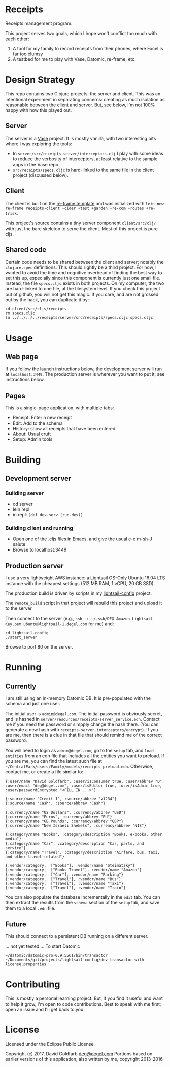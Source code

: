 # Receipts

Receipts management program.

This project serves two goals, which I hope won't conflict too much with each other:

1) A tool for my family to record receipts from their phones, where Excel is far too clumsy
2) A testbed for me to play with Vase, Datomic, re-frame, etc.

# Design Strategy

This repo contains two Clojure projects: the server and client. This was an intentional
experiment in separating concerns: creating as much isolation as reasonable between the
client and server. But, see below, I'm not 100% happy with how this played out.

## Server

The server is a [Vase](https://github.com/cognitect-labs/vase) project. It is mostly
vanilla, with two interesting bits where I was exploring the tools:

- In `server/src/receipts_server/interceptors.clj` I play with some ideas to reduce the
  verbosity of interceptors, at least relative to the sample apps in the Vase repo.
- `src/receipts/specs.cljc` is hard-linked to the same file in the client project
  (discussed below).

## Client

The client is built on
the [re-frame template](https://github.com/Day8/re-frame-template) and was initialized
with `lein new re-frame receipts-client +cider +test +garden +re-com +routes +re-frisk`.

This project's source contains a tiny server component `client/src/clj/` with just the
bare skeleton to serve the client. Most of this project is pure cljs.

## Shared code

Certain code needs to be shared between the client and server; notably the
`clojure.spec` definitions. This should rightly be a third project. For now, I wanted to
avoid the time and cognitive overhead of finding the best way to set this up, especially
since this component is currently just one small file. Instead, the file `specs.cljs`
exists in both projects. On my computer, the two are hard-linked to one file, at the
filesystem level. If you check this project out of github, you will not get this
magic. If you care, and are not grossed out by the hack, you can duplicate it by:

```
cd client/src/cljs/receipts
rm specs.cljc
ln ../../../../receipts/server/src/receipts/specs.cljc specs.cljc
```

# Usage

## Web page

If you follow the launch instructions below, the development server will run at
`localhost:3449`. The production server is wherever you want to put it; see instructions
below.

## Pages

This is a single-page application, with multiple tabs:

- Receipt: Enter a new receipt
- Edit: Add to the schema
- History: show all receipts that have been entered
- About: Usual cruft
- Setup: Admin tools

# Building

## Development server

### Building server

- cd server
- lein repl
- in repl: `(def dev-serv (run-dev))`

### Building client and running

- Open one of the .cljs files in Emacs, and give the usual c-c m-sh-J salute
- Browse to localhost:3449

## Production server

 I use a very lightweight AWS instance: a Lightsail OS-Only Ubuntu 16.04 LTS instance
 with the cheapest settings (512 MB RAM, 1 vCPU, 20 GB SSD).

The production build is driven by scripts in my [lightsail-config](https://github.com/deg/lightsail-config) project.

The `remote_build` script in that project will rebuild this project and upload it to the server

Then connect to the server (e.g., `ssh -i ~/.ssh/DEG-Amazon-Lightsail-Key.pem ubuntu@lightsail-1.degel.com` for me) and:
```
cd lightsail-config
./start_server
```

Browse to port 80 on the server.

# Running

## Currently

I am still using an in-memory Datomic DB. It is pre-populated with the schema and just one user.

The initial user is `admin@degel.com`. The initial password is obviously secret, and is
hashed in `server/resources/receipts-server_service.edn`. Contact me if you need the
password or simpply change the hash there. (You can generate a new hash with
`receipts-server.interceptors/encrypt`).  If you are me, then there is a clue in that
file that should remind me of the correct password.

You will need to login as `admin@degel.com`, go to the `setup` tab, and `load entities`
from an edn file that includes all the entities you want to preload. If you are me, you
can find the latest such file at
`~/CentralPark/users/Family/models/receipts-preload.edn`.  Otherwise, contact me, or
create a file similar to:

```
{:user/name "David Goldfarb", :user/isConsumer true, :user/abbrev "D", :user/email "deg@degel.com", :user/isEditor true, :user/isAdmin true, :user/passwordEncrypted "<FILL IN ...>"}

{:source/name "Credit 1", :source/abbrev "v1234"}
{:source/name "Cash", :source/abbrev "Cash"}

{:currency/name "US Dollars", :currency/abbrev "USD"}
{:currency/name "Euros", :currency/abbrev "EU"}
{:currency/name "GB Pounds", :currency/abbrev "GBP"}
{:currency/name "New Israeli Shekels", :currency/abbrev "NIS"}

{:category/name "Books", :category/description "Books, e-books, other media"}
{:category/name "Car", :category/description "Car, parts, and service"}
{:category/name "Travel", :category/description "Airfare, bus, taxi, and other travel-related"}

{:vendor/category,  ["Books"], :vendor/name "Steimatzky"}
{:vendor/category,  ["Books Travel"], :vendor/name "Amazon"}
{:vendor/category,  ["Car"], :vendor/name "Parking"}
{:vendor/category,  ["Travel"], :vendor/name "Bus"}
{:vendor/category,  ["Travel"], :vendor/name "Taxi"}
{:vendor/category,  ["Travel"], :vendor/name "Train"}

```

You can also populate the database incrementally in the `edit` tab. You can then extract
the results from the `schema` section of the `setup` tab, and save them to a local
`.edn` file.

## Future

This should connect to a persistent DB running on a different server.

... not yet tested ...
To start Datomic
```
~/datomic/datomic-pro-0.9.5561/bin/transactor ~/Documents/git/projects/lightsail-config/dev-transactor-with-license.properties
```


# Contributing

This is mostly a personal learning project. But, if you find it useful and want to help
it grow, I'm open to code contributions. Best to speak with me first; open an issue and
I'll get back to you.

# License

Licensed under the Eclipse Public License.

Copyright (c) 2017, David Goldfarb <deg@degel.com>
Portions based on earlier versions of this application, also written by me, copyright 2013-2016
